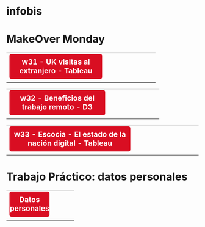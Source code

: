 # infobis
# MakeOver Monday

<table width="100%"><tbody>
<tr> 
<td class="one-column" style="border-top: 1px #cccccc solid">
  <a style="background-color: rgb(217, 14, 34); border-radius: 5px; text-align: center; margin-top: 0px; margin-bottom: 5px; width: 65%; color:#FFFFFF;text-decoration:none;display:inline-block;padding-top:10px;padding-bottom:10px; font-size: 19px;display: block;" href="https://federicopz.github.io/infovis/w31.html"><strong class="">w31 - UK visitas al extranjero - Tableau</strong></a>
</center>
</td>
</tr>
</tbody></table>
 
<table width="100%"><tbody>
<tr> 
<td class="one-column" style="border-top: 1px #cccccc solid">
  <a style="background-color: rgb(217, 14, 34); border-radius: 5px; text-align: center; margin-top: 0px; margin-bottom: 5px; width: 65%; color:#FFFFFF;text-decoration:none;display:inline-block;padding-top:10px;padding-bottom:10px; font-size: 19px;display: block;" href="https://federicopz.github.io/infovis/w32.html"><strong class="">w32 - Beneficios del trabajo remoto - D3</strong></a>
</center>
</td>
</tr>
</tbody></table> 

<table width="100%"><tbody>
<tr> 
<td class="one-column" style="border-top: 1px #cccccc solid">
  <a style="background-color: rgb(217, 14, 34); border-radius: 5px; text-align: center; margin-top: 0px; margin-bottom: 5px; width: 65%; color:#FFFFFF;text-decoration:none;display:inline-block;padding-top:10px;padding-bottom:10px; font-size: 19px;display: block;" href="https://federicopz.github.io/infovis/w33.html"><strong class="">w33 - Escocia - El estado de la nación digital - Tableau</strong></a>
</center>
</td>
</tr>
</tbody></table>

# Trabajo Práctico: datos personales

<table width="100%"><tbody>
<tr> 
<td class="one-column" style="border-top: 1px #cccccc solid">
  <a style="background-color: rgb(217, 14, 34); border-radius: 5px; text-align: center; margin-top: 0px; margin-bottom: 5px; width: 65%; color:#FFFFFF;text-decoration:none;display:inline-block;padding-top:10px;padding-bottom:10px; font-size: 19px;display: block;" href="https://federicopz.github.io/infovis/tp-final.html"><strong class="">Datos personales</strong></a>
</center>
</td>
</tr>
</tbody></table>
